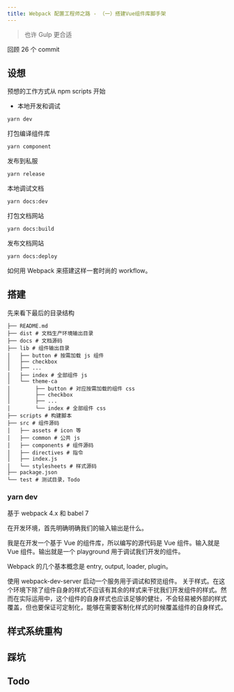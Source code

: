 ```yaml
---
title: Webpack 配置工程师之路 - （一）搭建Vue组件库脚手架
---
```


> 也许 Gulp 更合适

回顾 26 个 commit

## 设想
预想的工作方式从 npm scripts 开始

- 本地开发和调试

```sh
yarn dev 
```

打包编译组件库
```sh
yarn component
```

发布到私服
```sh
yarn release
```

本地调试文档

```sh
yarn docs:dev
```

打包文档网站
```sh
yarn docs:build
```

发布文档网站
```sh
yarn docs:deploy
```

如何用 Webpack 来搭建这样一套时尚的 workflow。

## 搭建

先来看下最后的目录结构

```
├── README.md
├── dist # 文档生产环境输出目录
├── docs # 文档源码
├── lib # 组件输出目录
│   ├── button # 按需加载 js 组件
│   ├── checkbox
│   ├── ...
│   ├── index # 全部组件 js
│   └── theme-ca
│        ├── button # 对应按需加载的组件 css
│        ├── checkbox
│        ├── ...
│        └── index # 全部组件 css
├── scripts # 构建脚本
├── src # 组件源码
│   ├── assets # icon 等
│   ├── common # 公共 js
│   ├── components # 组件源码
│   ├── directives # 指令
│   ├── index.js
│   └── stylesheets # 样式源码
├── package.json
└── test # 测试目录，Todo
```


### yarn dev

基于 webpack 4.x 和 babel 7

在开发环境，首先明确明确我们的输入输出是什么。

我是在开发一个基于 Vue 的组件库，所以编写的源代码是 Vue 组件。输入就是 Vue 组件。输出就是一个 playground 用于调试我们开发的组件。

Webpack 的几个基本概念是 entry, output, loader, plugin。


使用 webpack-dev-server 启动一个服务用于调试和预览组件。
关于样式。在这个环境下除了组件自身的样式不应该有其余的样式来干扰我们开发组件的样式。然而在实际运用中，这个组件的自身样式也应该足够的健壮，不会轻易被外部的样式覆盖，但也要保证可定制化，能够在需要客制化样式的时候覆盖组件的自身样式。




## 样式系统重构

## 踩坑



## Todo
































































